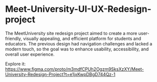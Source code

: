 # Meet-University-UI-UX-Redesign-project
The MeetUniversity site redesign project aimed to create a more user-friendly, visually appealing, and efficient platform for students and educators. The previous design had navigation challenges and lacked a modern touch, so the goal was to enhance usability, accessibility, and overall user experience.

Explore it: https://www.figma.com/proto/m3mdfCPUh2Ogzm9SksXzXY/Meet-University-Redesign-Project?t=e1jxKwpDBgD744Qz-1
